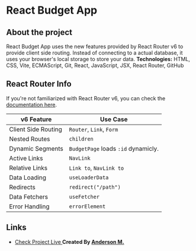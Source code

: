 # React Budget App

## About the project

React Budget App uses the new features provided by React Router v6 to provide client side routing.
Instead of connecting to a actual database, it uses your browser's local storage to store your data.
**Technologies:** HTML, CSS, Vite, ECMAScript, Git, React, JavaScript, JSX, React Router, GitHub

## React Router Info

If you're not familiarized with React Router v6, you can check the [documentation here](https://reactrouter.com/en/main/routers/create-browser-router).

| v6 Feature          | Use Case                            |
| ------------------- | ----------------------------------- |
| Client Side Routing | `Router`, `Link`, `Form`            |
| Nested Routes       | `children`                          |
| Dynamic Segments    | `BudgetPage` loads `:id` dynamicly. |
| Active Links        | `NavLink`                           |
| Relative Links      | `Link to`, `NavLink to`             |
| Data Loading        | `useLoaderData`                     |
| Redirects           | `redirect("/path")`                 |
| Data Fetchers       | `useFetcher`                        |
| Error Handling      | `errorElement`                      |

## Links

- [Check Project Live ](https://fm-anderson-budgetapp.netlify.app/)
  **Created By [Anderson M.](https://github.com/fm-anderson)**
